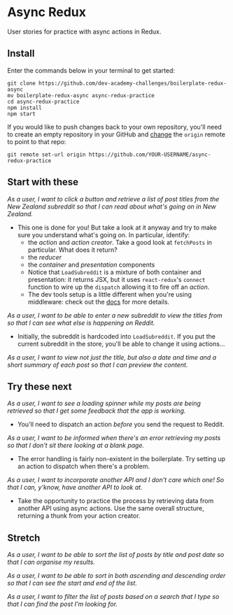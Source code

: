 # Async Redux

User stories for practice with async actions in Redux.


## Install

Enter the commands below in your terminal to get started:

```shell
git clone https://github.com/dev-academy-challenges/boilerplate-redux-async
mv boilerplate-redux-async async-redux-practice
cd async-redux-practice
npm install
npm start
```

If you would like to push changes back to your own repository, you'll need to create an empty repository in your GitHub and [change](https://help.github.com/articles/changing-a-remote-s-url/) the `origin` remote to point to that repo:

```shell
git remote set-url origin https://github.com/YOUR-USERNAME/async-redux-practice
```


## Start with these

_As a user, I want to click a button and retrieve a list of post titles from the New Zealand subreddit so that I can read about what's going on in New Zealand._
 - This one is done for you! But take a look at it anyway and try to make sure you understand what's going on. In particular, identify:
   - the _action_ and _action creator_. Take a good look at `fetchPosts` in particular. What does it return?
   - the _reducer_
   - the _container_ and _presentation_ components
   - Notice that `LoadSubreddit` is a mixture of both container and presentation: it returns JSX, but it uses `react-redux`'s `connect` function to wire up the `dispatch` allowing it to fire off an _action_.
   - The dev tools setup is a little different when you're using middleware: check out the [docs](https://github.com/zalmoxisus/redux-devtools-extension) for more details.

_As a user, I want to be able to enter a new subreddit to view the titles from so that I can see what else is happening on Reddit._
 - Initially, the subreddit is hardcoded into `LoadSubreddit`. If you put the current subreddit in the store, you'll be able to change it using actions...

_As a user, I want to view not just the title, but also a date and time and a short summary of each post so that I can preview the content._


## Try these next

_As a user, I want to see a loading spinner while my posts are being retrieved so that I get some feedback that the app is working._
 - You'll need to dispatch an action _before_ you send the request to Reddit.

_As a user, I want to be informed when there's an error retrieving my posts so that I don't sit there looking at a blank page._
 - The error handling is fairly non-existent in the boilerplate. Try setting up an action to dispatch when there's a problem.

_As a user, I want to incorporate another API and I don't care which one! So that I can, y'know, have another API to look at._
 - Take the opportunity to practice the process by retrieving data from another API using async actions. Use the same overall structure, returning a thunk from your action creator.


## Stretch

_As a user, I want to be able to sort the list of posts by title and post date so that I can organise my results._

_As a user, I want to be able to sort in both ascending and descending order so that I can see the start and end of the list._

_As a user, I want to filter the list of posts based on a search that I type so that I can find the post I'm looking for._

